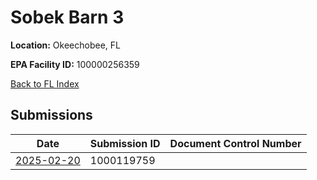 # Sobek Barn 3

**Location:** Okeechobee, FL

**EPA Facility ID:** 100000256359

[Back to FL Index](../../index.md)

## Submissions

| Date | Submission ID | Document Control Number |
|------|--------------|-------------------------|
| [2025-02-20](submissions/1000119759.md) | 1000119759 |  |
